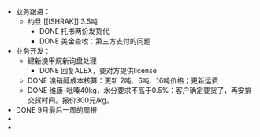 - 业务跟进：
	- 约旦 [[ISHRAK]] 3.5吨
		- DONE 托书两份发货代
		- DONE 美金查收：第三方支付的问题
- 业务开发：
	- 建新溴甲烷新询盘处理
		- DONE 回复ALEX，要对方提供license
	- DONE 溴硝醇成本核算：更新 2吨、6吨、16吨价格；更新运费
	- DONE 维康-吡嗪40kg，水分要求不高于0.5%：客户确定要货了，再安排交货时间。报价300元/kg。
- DONE 9月最后一周的周报
-
-